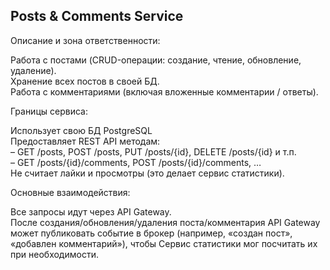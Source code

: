 ## Posts & Comments Service

Описание и зона ответственности:

Работа с постами (CRUD-операции: создание, чтение, обновление, удаление). \
Хранение всех постов в своей БД. \
Работа с комментариями (включая вложенные комментарии / ответы). 

Границы сервиса:

Использует свою БД PostgreSQL \
Предоставляет REST API методам: \
– GET /posts, POST /posts, PUT /posts/{id}, DELETE /posts/{id} и т.п. \
– GET /posts/{id}/comments, POST /posts/{id}/comments, … \
Не считает лайки и просмотры (это делает сервис статистики).

Основные взаимодействия:

Все запросы идут через API Gateway. \
После создания/обновления/удаления поста/комментария API Gateway может публиковать событие в брокер (например, «создан пост», «добавлен комментарий»), чтобы Сервис статистики мог посчитать их при необходимости.


